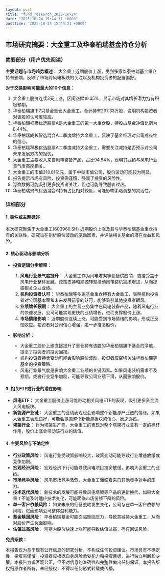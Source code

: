 ```yaml
---
layout: post
title: "fund_research_2025-10-24"
date: "2025-10-24 15:44:31 +0800"
posttime: "2025-10-24 15:44:31 +0800"
---
```


## 市场研究摘要：大金重工及华泰柏瑞基金持仓分析

### 简要部分（用户优先阅读）

**主要话题与市场趋势概述：** 大金重工近期股价上涨，受到多家华泰柏瑞基金重仓持有影响，反映了市场对风电板块的关注以及机构投资者的配置偏好。

**对于交易影响可能最大的10个信息：**

1.  大金重工股价连续3天上涨，区间涨幅10.35%，显示市场对其增长潜力抱有积极预期。
2.  华泰柏瑞旗下7只基金重仓大金重工，合计持有297.33万股，说明机构投资者对该股的认可度较高。
3.  华泰柏瑞积极优选股票A是大金重工的第一大重仓股，持股占基金净值比例为8.44%。
4.  华泰柏瑞成长智选混合A二季度增持大金重工，反映了基金经理对公司成长性的信心。
5.  华泰柏瑞积极优选股票A二季度减持大金重工，需要关注减持是否预示对公司未来发展方向的担忧。
6.  大金重工主要收入来自风电装备产品，占比94.54%，表明其业绩与风电行业景气度高度相关。
7.  大金重工的市值318.81亿元，属于中型市值公司，股价波动可能较为明显。
8.  报告提示市场有风险，投资需谨慎，强调了投资的风险性。
9.  浮盈数据可能吸引更多投资者关注，但也可能导致股价过热。
10. 华泰柏瑞景气优选混合A持有占比相对较低，可能影响策略调整的灵活性。

### 详细部分

#### 1. 事件或主题概述

本次研究聚焦于大金重工(603960.SH) 近期股价上涨及其与华泰柏瑞基金重仓持有的关联性。研究旨在剖析股价波动的驱动因素，并评估相关基金的潜在收益和风险。

#### 2. 核心驱动与影响分析

*   **投资逻辑分步解释：**
    1.  **风电行业景气度提升：** 大金重工作为风电塔架等设备供应商，直接受益于风电行业整体发展。政策支持和能源转型推动风电装机需求增加，从而提振相关企业业绩。
    2.  **机构投资者认可：** 华泰柏瑞等多家基金重仓持有大金重工，表明机构投资者对公司基本面和未来发展前景的认可，能够吸引其他投资者跟风。
    3.  **业绩增长预期：** 大金重工的主营业务集中在风电装备产品，随着风电行业的快速发展，公司可能实现更快的业绩增长，进而支撑股价上涨。
    4.  **市场情绪影响：** 近期股价连续上涨，可能受到市场情绪的影响，形成正反馈效应。投资者对公司信心增强，进一步推高股价。

*   **影响分析：**
    *   大金重工股价上涨直接提升了重仓持有该股的华泰柏瑞旗下基金的净值，提高了投资者的投资回报。
    *   机构投资者持仓变动可能会影响股价波动，投资者应密切关注华泰柏瑞等基金的投资策略。
    *   风电行业景气度是影响大金重工业绩的关键因素。如果风电装机需求不及预期，或者行业竞争加剧，可能导致公司业绩下滑，从而影响股价。

#### 3. 相关ETF或行业的潜在影响

*   **风电ETF：** 大金重工股价上涨可能带动相关风电ETF的表现，吸引更多资金流入风电板块。
*   **新能源产业链：** 大金重工的业绩表现也会影响整个新能源产业链的情绪。如果大金重工表现良好，可能会提振整个新能源板块的信心，反之亦然。
*   **塔架行业：** 作为塔架生产商，大金重工的表现对整个塔架行业具有一定的标杆作用，股价上涨会带动该行业的估值。

#### 4. 主要风险与不确定性

*   **行业政策风险：** 风电行业受政策影响较大，政策变动可能导致行业增速放缓或竞争加剧。
*   **宏观经济风险：** 宏观经济下行可能导致风电项目投资放缓，影响大金重工的业绩。
*   **市场竞争风险：** 风电市场竞争激烈，大金重工面临着来自其他竞争对手的压力。
*   **技术迭代风险：** 新技术的发展可能导致风电塔架等产品的更新换代，如果大金重工不能及时适应技术变化，可能面临市场份额下降的风险。
*   **单一客户依赖风险：** 如果未来的经营战略发生变化，公司存在单一客户依赖的风险，进而影响公司整体盈利能力。
*   **基金赎回风险：** 华泰柏瑞基金可能面临赎回压力，导致其减持大金重工，从而对股价产生负面影响。
*   **估值过高风险：** 短期内股价快速上涨可能导致估值过高，存在回调风险。

**免责条款：**

本报告仅为基于现有公开信息的研究分析，不构成任何投资建议。市场具有不确定性，投资需谨慎。投资者应根据自身风险承受能力和投资目标，进行独立判断和决策。本报告力求客观公正，但不对信息的准确性和完整性做出任何保证。本报告版权归原作者所有，未经授权，不得以任何形式转载或传播。